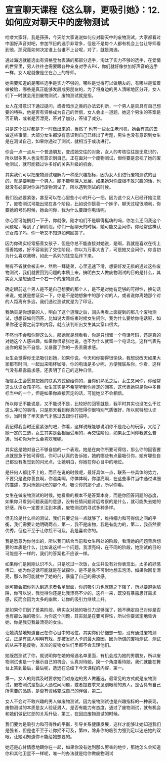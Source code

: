 # 宣宣聊天课程《这么聊，更吸引她》：12.如何应对聊天中的废物测试

哈喽大家好，我是孫孫，今天给大家说说如何应对聊天中的废物测试，大家都看过中国好声音对吧，参加节目的选手非常多，但是不是每个人都有机会上台让导师看到他，那究竟如何决定谁上台谁不上台呢，对了，就是海选。

通过海选就能选出有资格登台表演的那部分选手，淘汰了实力不够的选手，在爱情的世界里，男人往往也需要跟各种亲身对手去PK，你们就好像参加好声音的选手一样，女人呢就像是坐在台上的导师。

她需要知道的是哪些选手是实力不够的，哪些是觉得可以做朋友的，有哪些是留着做被胎，哪些是真正能够发展成男朋友的，为了将身边的男人清晰地区分开，女人们下一时就会用到废物测试，废物测试就是指。

女人在潜意识下通过提问，或者暗示之类的办法去判断，一个男人是否具有自己想要的特殊，他是否有资格成为自己的伴侣，女人会出一道题，她这个男生的答案是否正确，或者是否漂亮，答对了加分，答错了减分。

只是这个过程都是下一时做出来的，当然了 也有一些女生老司机，她会有意的去做这些事情，大部分女生都没有意识到自己已经出了考题，男生也没有意识到女生是在测试自己，如果你通过了测试，就相当于成功进行。

你会一点一点从一个普通朋友，变成她交往的对象，女人的考核往往是无意识的，所以很多男人也没有意识到自己，正在面对一个废物测试，但你要是忽视了她的废物测试，就可能错过许多好的关系升级的机会。

其实我们可以把废物测试理解为一种感兴趣指标，因为女人们进行废物测试的目的，就是要判断一个男人，能不能够深入发展，如果她对你亚根不敢兴趣的话，也就没有必要对你进行废物测试了，所以遇到测试的时候。

我们没必要紧张，甚至可以在心里些小小的开心一把，因为这个女人已经开始注意了，废物测试可能出现在各个阶段，比如说你搭善一个妹子，聊天过程很顺利，你要她的号码时候，她会问你，我为什么要跟你电话呢。

你心里可能搁灯一下子，你就像，刚才咱们不是聊得挺嗨的吗，你怎么还问我这个问题呢，等到了了解阶段，你们一起聊天的时候，她可能又会问你，你经常这样认识女孩子吗，你一听又不知道如何回答了。

因为你确实经常搭善女孩子，但是你总不能直接对她说，是啊，我就是喜欢在街上搭善姑娘，好不容易到了交往阶段，你以为万事大吉了，可是她又会问你，你当初为什么喜欢我呀，如此一系列的狂空乱炸下来。

稍有不省就会被击中，然后一拜徒弟，心里迅速下滑，想要好发无损的通过这些废物测试，我们就要回到问题的本质上来，搞明白女人做废物测试的目的是什么，其实女人是想通过一个右一个的废物测试。

确定眼前这个男人是不是自己想要的那个人，是不是对她有足够的可得性，换句话来说，她就是想证实一下，你是不是她想象中的那个对的人，或者说你离她那个对的人距离有多远，我们通过测试就是为了印证。

我确实是你想要的人，明白了这个道理之后，回头再看上面提到的那几个废物测试，想想该如何回答，比如说大善结束时候女生问你，我为什么要给你电话呀，如果你还记得之前学的内容，就应该判断出女生其实穿口很大。

不然也不会和你聊这么久，那她就是想看看，你是只想留一个电话号码，还是真的对她这个人感兴趣，如果你很紧张地说，也不为什么就留一个电话北，这样气表先出你的紧张不自信，又暴露了你的一丢丢需求感。

女生会觉得你无法吸引到她，如果你说，今天和你聊得很愉快，我想说改天如果大家都有时间，一起出来喝杯咖啡，你的电话是多少呢，方便我联系你，你看，这样气没有暴露需求感，还表明了自己的这种自信。

相信女生会愿意把她的联系方式留给你的，当你们熟悉之后，女生又问你，你经常这么认识女孩子吗，女生其实是不希望听到你肯定的回答，这代表她只是你中多目标当中的一个，但是如果你直接否定的话，可能她又不会相信。

所以你记不能说是，又不能说不是，比较好的回答就是，我平时其实也没怎么干过这么冲动的事情，只是那天看到你真的觉得你很特别气质很好，所以就特想认识你，当时骨了半天勇气才感过去跟你打招呼。

我记得我当时还蛮紧张的吧，你看，这样说既能够说明你不是花心的玩家，又给了她一定的三选，女生其实是会相当受用的，再交往阶段，如果女生问你我这么普通，当初你为什么会喜欢我呢。

其实这是她对自己不够自信的一个表现，她是在向你所要可得信，那么你的回答要点就是急于她可得信，你可以认真的告诉她，她的哪些有点最吸引你，她有哪些自己都没有发觉到的闪光点，让她明白，你她在你心目中的地位。

是任何人都比不上的，而且在说的时候呢，最好具体一点，联系一些具体的势力，不要只是说你善良啊，你温柔啊，你体体啊，你漂亮啊，在这些事件当中通过详细的描述，来闪烁她闪光的那个点，吸引你的那个点，所以你看。

女生在做废物测试的时候，她看重的根本不是答案本身，而是你回答问题的态度，如果你只看到问题表面的意思，没有任情问题背后考察的是什么，就可能失去她的好感，所以一定要关注到本质，废物测试的寻试多种多样。

但无论是什么样的测试，我们只要记住一点就够了，维持细力和可得信之间的平衡，我们需要让她明确两点，第一，我不是废物，我是有能力的，第二，我虽然很优秀，但也不至于让你摇不可及，我是喜欢你的。

我是愿意为你付出的，所以我们结合当前和女生所处的阶段，看清她的问题背后想要的本质是什么，比如说这样一个问题，我漂亮吗，在不同的阶段，她测试的目的可能是不一样的，我们的答案也不应该一样。

如果你们是刚刚认识不久，只是吃过一次饭，女生并没有对你表现出，太多的好感传口，她为你这话可能就是在试探你，是不是急不可耐地想去泡汤，如果你回复漂亮，那么你可能就中了她的剂，暴露了自己的需求感。

她可能会把你列入到追求者名单里面，你的吸引力也就随之下降了，所以要避免陷阱，你可以说，我觉得你还是比我漂亮不少的，这样一来，既没有暴露思好需求感，反而会因为太多的幽默，让你的吸引力继续上升。

那如果你们到了爱美阶段，确实女对她的吸引力足够强了，她不确定自己对你是否也有那么强的吸引，为你这个问题，其实就是在要可得性，所以你要坚定地告诉她，你是我见我最漂亮的女生。

让她清楚地知道自己在你心目中的地位，其实你们仔细想一想，没有通过废物测试，正是有些人明明有戏，却被发好人卡的最大原因，因为所谓的废物测试，测试的从来不是废物，准准的废物女生们里都不会去理他们。

她既然测试了你，就说明你在她的候选名单里面，有机会成为她的男朋友，所以废物测试也是一个展示自己的机会，认真对待她，换一个角度看待她，我们就能在舞台上笑到最后，最后呢，选选在总结下今天课程的内容，第一。

第一，女人的则偶及时要求她们对身边的男人做塞选，最常见的方式就是废物测试，废物测试是指女人通过问问题，或者提要求来见别眼前的男人，是否具有自己所需要的品质，是否有资格变成自己的伴侣，第二。

女人不会对不敢兴趣的男人做废物测试，因为废物测试也是兴趣指标的一种表现，废物测试的本质是女人验证男人，是否有能力有态度，通过了废物测试，就有机会和她们做记忆部的关系升级，第三，在回应废物测试的时候。

我们要为是吸引力和可得性的平衡，引导关系健康发展，这样才能够让她知道我们是强者，但是也不至于让你摇不可及，第四，除非你的吸引力强到足以迷惑她的双眼，让她明知道你不能给她想要的。

她还是心甘情愿地跟你在一起，如果你没有达到那么厉害的地步，那她怎么会知道你和其他卫星不一样呢，唯一的办法就是给你做废物测试